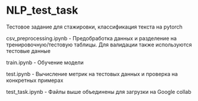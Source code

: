# NLP_test_task
Тестовое задание для стажировки, классификация текста на pytorch

csv_preprocessing.ipynb - Предобработка данных и разделение на тренировочную/тестовую таблицы. Для валидации также используются тестовые данные

train.ipynb - Обучение модели

test.ipynb - Вычисление метрик на тестовых данных и проверка на конкретных примерах

test_task.ipynb - Файлы выше объединены для загрузки на Google collab
